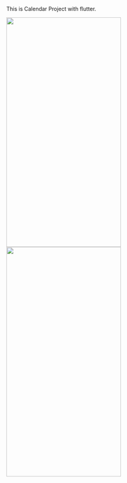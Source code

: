 This is Calendar Project with flutter.

<img src="https://github.com/user-attachments/assets/ba1ae939-95fc-479a-af93-2f427cacbd0c" width="300" height="600"/>
<img src="https://github.com/user-attachments/assets/cceaca57-6e06-4289-9702-e0addd2c3ee6" width="300" height="600"/>
